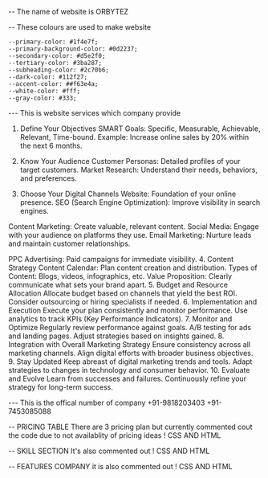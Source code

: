 
-- The name of website is
   ORBYTEZ

-- These colours are used to make website

    --primary-color: #1f4e7f;
    --primary-background-color: #0d2237;
    --secondary-color: #d5e2f0;
    --tertiary-color: #3ba287;
    --subheading-color: #2c70b6;
    --dark-color: #112f27;
    --accent-color: ##f63e4a;
    --white-color: #fff;
    --gray-color: #333;





--- This is website services which company provide

1. Define Your Objectives
    SMART Goals: Specific, Measurable, Achievable, Relevant, Time-bound.
    Example: Increase online sales by 20% within the next 6 months.


2. Know Your Audience
    Customer Personas: Detailed profiles of your target customers.
    Market Research: Understand their needs, behaviors, and preferences.

3. Choose Your Digital Channels
    Website: Foundation of your online presence.
    SEO (Search Engine Optimization): Improve visibility in search engines.

Content Marketing: Create valuable, relevant content.
    Social Media: Engage with your audience on platforms they use.
    Email Marketing: Nurture leads and maintain customer relationships.

  PPC Advertising: Paid campaigns for immediate visibility.
4. Content Strategy
    Content Calendar: Plan content creation and distribution.
    Types of Content: Blogs, videos, infographics, etc.
    Value Proposition: Clearly communicate what sets your brand apart.
5. Budget and Resource Allocation
    Allocate budget based on channels that yield the best ROI.
    Consider outsourcing or hiring specialists if needed.
6. Implementation and Execution
    Execute your plan consistently and monitor performance.
    Use analytics to track KPIs (Key Performance Indicators).
7. Monitor and Optimize
    Regularly review performance against goals.
    A/B testing for ads and landing pages.
    Adjust strategies based on insights gained.
8. Integration with Overall Marketing Strategy
    Ensure consistency across all marketing channels.
    Align digital efforts with broader business objectives.
9. Stay Updated
    Keep abreast of digital marketing trends and tools.
    Adapt strategies to changes in technology and consumer behavior.
10. Evaluate and Evolve
      Learn from successes and failures.
      Continuously refine your strategy for long-term success.



--- This is the offical number of company
    +91-9818203403
    +91-7453085088


-- PRICING TABLE
    There are 3 pricing plan but currently commented cout the code due to not availablity of pricing ideas ! CSS AND HTML

-- SKILL SECTION
    It's also commented out ! CSS AND HTML

-- FEATURES COMPANY
    it is also commented out ! CSS AND HTML       